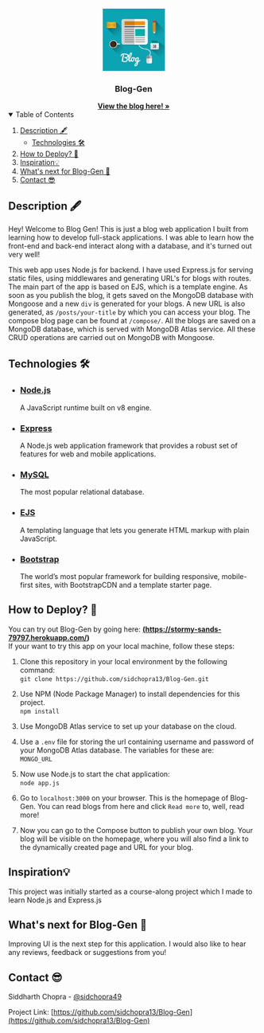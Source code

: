 <!-- PROJECT LOGO -->
<br />
<div align="center">
  <a href="[https://github.com/rzmk/simple-blog](https://github.com/sidchopra13/Blog-Gen)">
    <img src="public/img/logo.jpg" alt="Blog-Logo" width="125" height="125">
  </a>

  <h3 align="center">Blog-Gen</h3>
  <div align="center">
    <a href="https://stormy-sands-79797.herokuapp.com/"><strong>View the blog here! »</strong></a>
    <br />
  </div>
</div>

<!-- TABLE OF CONTENTS -->
<details open="open">
  <summary>Table of Contents</summary>
  <ol>
    <li>
      <a href="#description">Description 🖋️</a>
      <ul>
        <li><a href="#technologies">Technologies 🛠️</a></li>
      </ul>
    </li>
    <li><a href="#how-to-deploy">How to Deploy? 🚀</a></li>
    <li><a href="#inspiration">Inspiration💡</a></li>
    <li><a href="#what's-next-for-Blog-Gen">What's next for Blog-Gen 🙌</a></li>
    <li><a href="#contact">Contact 😎</a></li>
  </ol>
</details>

<!-- Description -->
## Description 🖋️

Hey! Welcome to Blog Gen! This is just a blog web application I built from learning how to develop full-stack applications. 
I was able to learn how the front-end and back-end interact along with a database, and it's turned out very well!

This web app uses Node.js for backend. I have used Express.js for serving static files, using middlewares and generating URL's for blogs with routes. The main part of the app is based on EJS, which is a template engine. As soon as you publish the blog, it gets saved on the MongoDB database with Mongoose and a new `div` is generated for your blogs. A new URL is also generated, as `/posts/your-title` by which you can access your blog. The compose blog page can be found at `/compose/`. All the blogs are saved on a MongoDB database, which is served with MongoDB Atlas service. All these CRUD operations are carried out on MongoDB with Mongoose.

<!-- Technologies -->

## Technologies 🛠️

- ### [Node.js](https://nodejs.org/en/)
  A  JavaScript runtime built on v8 engine.

- ### [Express](http://expressjs.com/pt-br/)
  A Node.js web application framework that provides a robust set of features for web and mobile applications.

- ### [MySQL](https://www.mysql.com/)
  The most popular relational database.
  
- ### [EJS](https://ejs.co/)
  A templating language that lets you generate HTML markup with plain JavaScript.
  
- ### [Bootstrap](https://getbootstrap.com/)
  The world’s most popular framework for building responsive, mobile-first sites, with BootstrapCDN and a template starter page.

<!-- How-to-Deploy? -->
## How to Deploy? 🚀

You can try out Blog-Gen by going here: **<a href = "(https://stormy-sands-79797.herokuapp.com/)" target = "_blank">(https://stormy-sands-79797.herokuapp.com/)</a>**<br>
If your want to try this app on your local machine, follow these steps: 
1. Clone this repository in your local environment by the following command:<br>
```git clone https://github.com/sidchopra13/Blog-Gen.git```

2. Use NPM (Node Package Manager) to install dependencies for this project. <br>
```npm install```

3. Use MongoDB Atlas service to set up your database on the cloud.

3. Use a `.env` file for storing the url containing username and password of your MongoDB Atlas database. The variables for these are: <br>
`MONGO_URL`

3. Now use Node.js to start the chat application: <br>
```node app.js```

4. Go to `localhost:3000` on your browser. This is the homepage of Blog-Gen. You can read blogs from here and click `Read more` to, well, read more!

5. Now you can go to the Compose button to publish your own blog. Your blog will be visible on the homepage, where you will also find a link to the dynamically created page and URL for your blog.

<!-- Inspiration -->
## Inspiration💡
This project was initially started as a course-along project which I made to learn Node.js and Express.js

<!-- What's next for Blog-Gen -->
## What's next for Blog-Gen 🙌
Improving UI is the next step for this application. I would also like to hear any reviews, feedback or suggestions from you!

<!-- CONTACT -->
## Contact 😎

Siddharth Chopra - [@sidchopra49](https://twitter.com/sidchopra49)

Project Link: [https://github.com/sidchopra13/Blog-Gen](https://github.com/sidchopra13/Blog-Gen)
